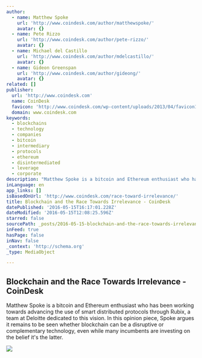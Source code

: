 ```yaml
---
author:
  - name: Matthew Spoke
    url: 'http://www.coindesk.com/author/matthewspoke/'
    avatar: {}
  - name: Pete Rizzo
    url: 'http://www.coindesk.com/author/pete-rizzo/'
    avatar: {}
  - name: Michael del Castillo
    url: 'http://www.coindesk.com/author/mdelcastillo/'
    avatar: {}
  - name: Gideon Greenspan
    url: 'http://www.coindesk.com/author/gideong/'
    avatar: {}
related: []
publisher:
  url: 'http://www.coindesk.com'
  name: CoinDesk
  favicon: 'http://www.coindesk.com/wp-content/uploads/2013/04/favicon1.ico?ffe887'
  domain: www.coindesk.com
keywords:
  - blockchains
  - technology
  - companies
  - bitcoin
  - intermediary
  - protocols
  - ethereum
  - disintermediated
  - leverage
  - corporate
description: "Matthew Spoke is a bitcoin and Ethereum enthusiast who has been working towards advancing the use of smart distributed protocols through Rubix, a team at Deloitte dedicated to this vision. In this opinion piece, Spoke argues it remains to be seen whether blockchain can be a disruptive or complementary technology, even while many incumbents are investing on the belief it's the latter."
inLanguage: en
app_links: []
isBasedOnUrl: 'http://www.coindesk.com/race-toward-irrelevance/'
title: Blockchain and the Race Towards Irrelevance - CoinDesk
datePublished: '2016-05-15T16:17:01.228Z'
dateModified: '2016-05-15T12:08:25.596Z'
starred: false
sourcePath: _posts/2016-05-15-blockchain-and-the-race-towards-irrelevance-coindesk.md
inFeed: true
hasPage: false
inNav: false
_context: 'http://schema.org'
_type: MediaObject

---
```

<article style=""><h1>Blockchain and the Race Towards Irrelevance - CoinDesk</h1><p>Matthew Spoke is a bitcoin and Ethereum enthusiast who has been working towards advancing the use of smart distributed protocols through Rubix, a team at Deloitte dedicated to this vision. In this opinion piece, Spoke argues it remains to be seen whether blockchain can be a disruptive or complementary technology, even while many incumbents are investing on the belief it's the latter.</p><img src="http://media.coindesk.com/2016/05/unravel-e1463018508330.jpg" /></article>